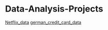 # Data-Analysis-Projects

[Netflix_data](https://drive.google.com/file/d/1VImLJD_ZoPU0XrVfOUmtFgmMuOGCHSUz/view?usp=sharing)
[german_credit_card_data](https://drive.google.com/file/d/1KlvD0XGMQJ6hcmjgk3e_YDdliAWEuOvG/view?usp=sharing)
